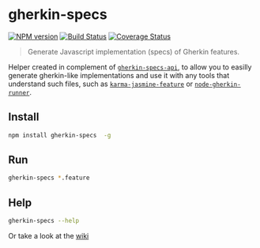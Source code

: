 # gherkin-specs

[![NPM version][npm-image]][npm-url]
[![Build Status][travis-image]][travis-url]
[![Coverage Status][coveralls-image]][coveralls-url]

> Generate Javascript implementation (specs) of Gherkin features.

Helper created in complement of [`gherkin-specs-api`](https://github.com/gregorylimoratto/karma-jasmine-feature), to allow you to easilly generate
gherkin-like implementations and use it with any tools that understand such files,
such as [`karma-jasmine-feature`](https://github.com/gregorylimoratto/karma-jasmine-feature) or [`node-gherkin-runner`](https://github.com/gregorylimoratto/node-gherkin-runner).

## Install

```bash
npm install gherkin-specs  -g
```

## Run

```bash
gherkin-specs *.feature
```

## Help

```bash
gherkin-specs --help
```

Or take a look at the [wiki](https://github.com/pierrecle/gherkin-specs/wiki/)

[npm-url]:https://npmjs.org/package/gherkin-specs
[npm-image]:https://badge.fury.io/js/gherkin-specs.svg
[travis-url]:https://travis-ci.org/pierrecle/gherkin-specs
[travis-image]:https://travis-ci.org/pierrecle/gherkin-specs.svg?branch=master
[coveralls-url]:https://coveralls.io/github/pierrecle/gherkin-specs?branch=master
[coveralls-image]:https://coveralls.io/repos/github/pierrecle/gherkin-specs/badge.svg?branch=master